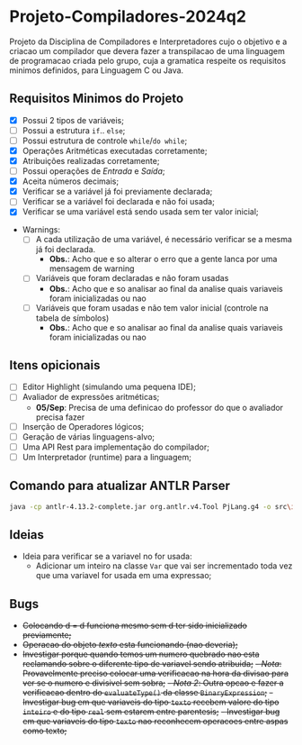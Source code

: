 # Projeto-Compiladores-2024q2

Projeto da Disciplina de Compiladores e Interpretadores cujo o objetivo e a criacao um compilador que devera fazer a transpilacao de uma linguagem de programacao criada pelo grupo, cuja a gramatica respeite os requisitos minimos definidos, para Linguagem C ou Java.

## Requisitos Minimos do Projeto

- [X] Possui 2 tipos de variáveis;
- [ ] Possui a estrutura `if`.. `else`;
- [ ] Possui estrutura de controle `while`/`do while`;
- [X] Operações Aritméticas executadas corretamente;
- [X] Atribuições realizadas corretamente;
- [ ] Possui operações de _Entrada_ e _Saída_;
- [X] Aceita números decimais;
- [X] Verificar se a variável já foi previamente declarada;
- [ ] Verificar se a variável foi declarada e não foi usada;
- [X] Verificar se uma variável está sendo usada sem ter valor inicial;
- Warnings:
  - [ ] A cada utilização de uma variável, é necessário verificar se a mesma já foi declarada.
    - **Obs.**: Acho que e so alterar o erro que a gente lanca por uma mensagem de warning
  - [ ] Variáveis que foram declaradas e não foram usadas
    - **Obs.**: Acho que e so analisar ao final da analise quais variaveis foram inicializadas ou nao
  - [ ] Variáveis que foram usadas e não tem valor inicial (controle na tabela de símbolos)
    - **Obs.**: Acho que e so analisar ao final da analise quais variaveis foram inicializadas ou nao

## Itens opicionais

- [ ] Editor Highlight (simulando uma pequena IDE);
- [ ] Avaliador de expressões aritméticas;
  - **05/Sep**: Precisa de uma definicao do professor do que o avaliador precisa fazer
- [ ] Inserção de Operadores lógicos;
- [ ] Geração de várias linguagens-alvo;
- [ ] Uma API Rest para implementação do compilador;
- [ ] Um Interpretador (runtime) para a linguagem;

## Comando para atualizar ANTLR Parser

```bash
java -cp antlr-4.13.2-complete.jar org.antlr.v4.Tool PjLang.g4 -o src\io\compiler\antlr -package io.compiler.antlr
```

## Ideias

- Ideia para verificar se a variavel no for usada:
  - Adicionar um inteiro na classe `Var` que vai ser incrementado toda vez que uma variavel for usada em uma expressao;

## Bugs

- ~~Colocando d = d funciona mesmo sem d ter sido inicializado previamente;~~
- ~~Operacao do objeto _texto_ esta funcionando (nao deveria);~~
- ~~Investigar porque quando temos um numero quebrado nao esta reclamando sobre o diferente tipo de variavel sendo atribuida;~~
  ~~- _Nota_: Provavelmente preciso colocar uma verificacao na hora da divisao para ver se o numero e divisivel sem sobra;~~
  ~~- _Nota 2_: Outra opcao e fazer a verificacao dentro do `evaluateType()` da classe `BinaryExpression`;~~
~~- Investigar bug em que variaveis do tipo `texto` recebem valore do tipo `inteiro` e do tipo `real` sem estarem entre parentesis;~~
~~- Investigar bug em que variaveis do tipo `texto` nao reconhecem operacoes entre aspas como texto;~~
